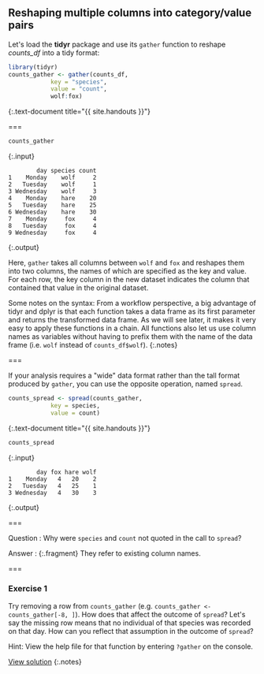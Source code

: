 ---
---

## Reshaping multiple columns into category/value pairs

Let's load the **tidyr** package and use its `gather` function to reshape *counts_df* into a tidy format:


~~~r
library(tidyr)
counts_gather <- gather(counts_df,
			key = "species",
			value = "count",
			wolf:fox)
~~~
{:.text-document title="{{ site.handouts }}"}

===


~~~r
counts_gather
~~~
{:.input}
~~~
        day species count
1    Monday    wolf     2
2   Tuesday    wolf     1
3 Wednesday    wolf     3
4    Monday    hare    20
5   Tuesday    hare    25
6 Wednesday    hare    30
7    Monday     fox     4
8   Tuesday     fox     4
9 Wednesday     fox     4
~~~
{:.output}

Here, `gather` takes all columns between `wolf` and `fox` and reshapes them into two columns, the names of which are specified as the key and value. For each row, the key column in the new dataset indicates the column that contained that value in the original dataset.

Some notes on the syntax: From a workflow perspective, a big advantage of tidyr and dplyr is that each function takes a data frame as its first parameter and returns the transformed data frame. As we will see later, it makes it very easy to apply these functions in a chain. All functions also let us use column names as variables without having to prefix them with the name of the data frame (i.e. `wolf` instead of `counts_df$wolf`).
{:.notes}

===

If your analysis requires a "wide" data format rather than the tall format produced by `gather`, you can use the opposite operation, named `spread`.


~~~r
counts_spread <- spread(counts_gather,
			key = species,
			value = count)
~~~
{:.text-document title="{{ site.handouts }}"}


~~~r
counts_spread
~~~
{:.input}
~~~
        day fox hare wolf
1    Monday   4   20    2
2   Tuesday   4   25    1
3 Wednesday   4   30    3
~~~
{:.output}

===

Question
: Why were `species` and `count` not quoted in the call to `spread`?

Answer
: {:.fragment} They refer to existing column names.

===

### Exercise 1

Try removing a row from `counts_gather` (e.g. `counts_gather <- counts_gather[-8, ]`). How does that affect the outcome of `spread`? Let's say the missing row means that no individual of that species was recorded on that day. How can you reflect that assumption in the outcome of `spread`?

Hint: View the help file for that function by entering `?gather` on the console.

[View solution](#solution-1)
{:.notes}
